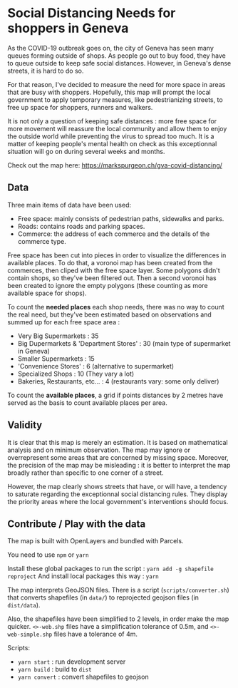 Social Distancing Needs for shoppers in Geneva
====

As the COVID-19 outbreak goes on, the city of Geneva has seen many queues forming outside of shops. As people go out to buy food, they have to queue outside to keep safe social distances. However, in Geneva's dense streets, it is hard to do so.

For that reason, I've decided to measure the need for more space in areas that are busy with shoppers. Hopefully, this map will prompt the local government to apply temporary measures, like pedestrianizing streets, to free up space for shoppers, runners and walkers.

It is not only a question of keeping safe distances : more free space for more movement will reassure the local community and allow them to enjoy the outside world while preventing the virus to spread too much. It is a matter of keeping people's mental health on check as this exceptionnal situation will go on during several weeks and months.

Check out the map here: https://markspurgeon.ch/gva-covid-distancing/

Data
---

Three main items of data have been used:

* Free space: mainly consists of pedestrian paths, sidewalks and parks.
* Roads: contains roads and parking spaces.
* Commerce: the address of each commerce and the details of the commerce type.

Free space has been cut into pieces in order to visualize the differences in available places. To do that, a voronoi map has been created from the commerces, then cliped with the free space layer. Some polygons didn't contain shops, so they've been filtered out. Then a second voronoi has been created to ignore the empty polygons (these counting as more available space for shops).

To count the **needed places** each shop needs, there was no way to count the real need, but they've been estimated based on observations and summed up for each free space area : 

* Very Big Supermarkets : 35 
* Big Dupermarkets & 'Department Stores' : 30 (main type of supermarket in Geneva)
* Smaller Supermarkets : 15
* 'Convenience Stores' : 6 (alternative to supermarket)
* Specialized Shops : 10 (They vary a lot)
* Bakeries, Restaurants, etc... : 4 (restaurants vary: some only deliver)

To count the **available places**, a grid if points distances by 2 metres have served as the basis to count available places per area.


Validity
---

It is clear that this map is merely an estimation. It is based on mathematical analysis and on minimum observation. The map may ignore or overrepresent some areas that are concerned by missing space. Moreover, the precision of the map may be misleading : it is better to interpret the map broadly rather than specific to one corner of a street. 

However, the map clearly shows streets that have, or will have, a tendency to saturate regarding the exceptionnal social distancing rules. They display the priority areas where the local government's interventions should focus.

Contribute / Play with the data
---

The map is built with OpenLayers and bundled with Parcels.

You need to use `npm` or `yarn`

Install these global packages to run the script : `yarn add -g shapefile reproject`
And install local packages this way : `yarn` 

The map interprets GeoJSON files. There is a script (`scripts/converter.sh`) that converts shapefiles (in `data/`) to reprojected geojson files (in `dist/data`). 

Also, the shapefiles have been simplified to 2 levels, in order make the map quicker. `<>-web.shp` files have a simplification tolerance of 0.5m, and `<>-web-simple.shp` files have a tolerance of 4m.

Scripts:
* `yarn start` : run development server
* `yarn build` : build to `dist`
* `yarn convert` : convert shapefiles to geojson


